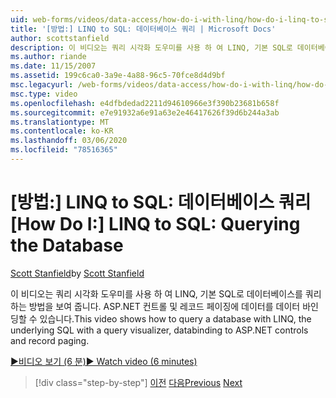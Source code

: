 ```yaml
---
uid: web-forms/videos/data-access/how-do-i-with-linq/how-do-i-linq-to-sql-querying-the-database
title: '[방법:] LINQ to SQL: 데이터베이스 쿼리 | Microsoft Docs'
author: scottstanfield
description: 이 비디오는 쿼리 시각화 도우미를 사용 하 여 LINQ, 기본 SQL로 데이터베이스를 쿼리 하는 방법을 보여 줍니다. ASP.NET 컨트롤 및 레코드 페이징에 데이터를 데이터 바인딩할 수 있습니다.
ms.author: riande
ms.date: 11/15/2007
ms.assetid: 199c6ca0-3a9e-4a88-96c5-70fce8d4d9bf
msc.legacyurl: /web-forms/videos/data-access/how-do-i-with-linq/how-do-i-linq-to-sql-querying-the-database
msc.type: video
ms.openlocfilehash: e4dfbdedad2211d94610966e3f390b23681b658f
ms.sourcegitcommit: e7e91932a6e91a63e2e46417626f39d6b244a3ab
ms.translationtype: MT
ms.contentlocale: ko-KR
ms.lasthandoff: 03/06/2020
ms.locfileid: "78516365"
---
```

# <a name="how-do-i-linq-to-sql-querying-the-database"></a><span data-ttu-id="51e6e-103">[방법:] LINQ to SQL: 데이터베이스 쿼리</span><span class="sxs-lookup"><span data-stu-id="51e6e-103">[How Do I:] LINQ to SQL: Querying the Database</span></span>

<span data-ttu-id="51e6e-104">[Scott Stanfield](https://github.com/scottstanfield)</span><span class="sxs-lookup"><span data-stu-id="51e6e-104">by [Scott Stanfield](https://github.com/scottstanfield)</span></span>

<span data-ttu-id="51e6e-105">이 비디오는 쿼리 시각화 도우미를 사용 하 여 LINQ, 기본 SQL로 데이터베이스를 쿼리 하는 방법을 보여 줍니다. ASP.NET 컨트롤 및 레코드 페이징에 데이터를 데이터 바인딩할 수 있습니다.</span><span class="sxs-lookup"><span data-stu-id="51e6e-105">This video shows how to query a database with LINQ, the underlying SQL with a query visualizer, databinding to ASP.NET controls and record paging.</span></span>

[<span data-ttu-id="51e6e-106">&#9654;비디오 보기 (6 분)</span><span class="sxs-lookup"><span data-stu-id="51e6e-106">&#9654; Watch video (6 minutes)</span></span>](https://channel9.msdn.com/Blogs/ASP-NET-Site-Videos/how-do-i-linq-to-sql-querying-the-database)

> [!div class="step-by-step"]
> <span data-ttu-id="51e6e-107">[이전](how-do-i-linq-to-sql-data-model.md)
> [다음](how-do-i-linq-to-sql-updating-the-database.md)</span><span class="sxs-lookup"><span data-stu-id="51e6e-107">[Previous](how-do-i-linq-to-sql-data-model.md)
[Next](how-do-i-linq-to-sql-updating-the-database.md)</span></span>
